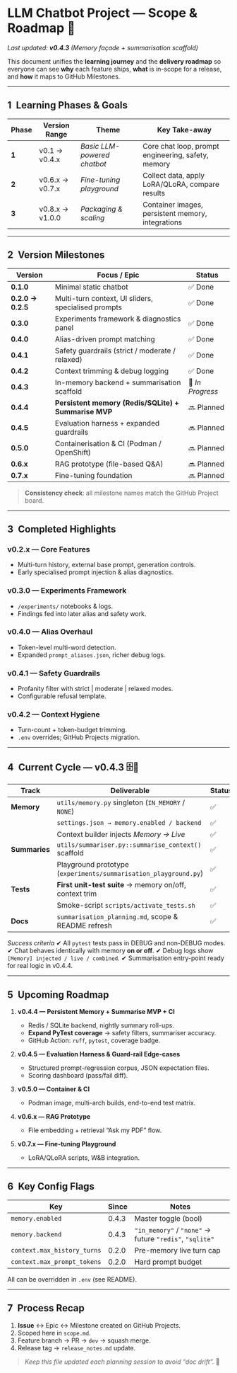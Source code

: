# LLM Chatbot Project — Scope & Roadmap 📑

*Last updated: **v0.4.3** (Memory façade + summarisation scaffold)*

This document unifies the **learning journey** and the **delivery roadmap** so everyone can see **why** each feature ships, **what** is in-scope for a release, and **how** it maps to GitHub Milestones.

---

## 1 Learning Phases & Goals

| Phase | Version Range | Theme | Key Take-away |
|-------|---------------|-------|--------------|
| **1** | v0.1 → v0.4.x | *Basic LLM-powered chatbot* | Core chat loop, prompt engineering, safety, memory |
| **2** | v0.6.x → v0.7.x | *Fine-tuning playground* | Collect data, apply LoRA/QLoRA, compare results |
| **3** | v0.8.x → v1.0.0 | *Packaging & scaling* | Container images, persistent memory, integrations |

---

## 2 Version Milestones

| Version | Focus / Epic | Status |
|---------|--------------|--------|
| **0.1.0** | Minimal static chatbot | ✅ Done |
| **0.2.0 → 0.2.5** | Multi-turn context, UI sliders, specialised prompts | ✅ Done |
| **0.3.0** | Experiments framework & diagnostics panel | ✅ Done |
| **0.4.0** | Alias-driven prompt matching | ✅ Done |
| **0.4.1** | Safety guardrails (strict / moderate / relaxed) | ✅ Done |
| **0.4.2** | Context trimming & debug logging | ✅ Done |
| **0.4.3** | In-memory backend + summarisation scaffold | 🔄 *In Progress* |
| **0.4.4** | **Persistent memory (Redis/SQLite) + Summarise MVP** | 🔜 Planned |
| **0.4.5** | Evaluation harness + expanded guardrails | 🔜 Planned |
| **0.5.0** | Containerisation & CI (Podman / OpenShift) | 🔜 Planned |
| **0.6.x** | RAG prototype (file-based Q&A) | 🔜 Planned |
| **0.7.x** | Fine-tuning foundation | 🔜 Planned |

> **Consistency check**: all milestone names match the GitHub Project board.

---

## 3 Completed Highlights

### v0.2.x — Core Features

* Multi-turn history, external base prompt, generation controls.
* Early specialised prompt injection & alias diagnostics.

### v0.3.0 — Experiments Framework

* `/experiments/` notebooks & logs.
* Findings fed into later alias and safety work.

### v0.4.0 — Alias Overhaul

* Token-level multi-word detection.
* Expanded `prompt_aliases.json`, richer debug logs.

### v0.4.1 — Safety Guardrails

* Profanity filter with strict | moderate | relaxed modes.
* Configurable refusal template.

### v0.4.2 — Context Hygiene

* Turn-count + token-budget trimming.
* `.env` overrides; GitHub Projects migration.

---

## 4 Current Cycle — **v0.4.3**  🗄️📝

| Track | Deliverable | Status |
|-------|-------------|--------|
| **Memory** | `utils/memory.py` singleton (`IN_MEMORY` / `NONE`) | ✅ |
| | `settings.json → memory.enabled / backend` | ✅ |
| | Context builder injects *Memory → Live* | ✅ |
| **Summaries** | `utils/summariser.py::summarise_context()` scaffold | ✅ |
| | Playground prototype (`experiments/summarisation_playground.py`) | ✅ |
| **Tests** | **First unit-test suite** → memory on/off, context trim | ✅ |
| | Smoke-script `scripts/activate_tests.sh` | ✅ |
| **Docs** | `summarisation_planning.md`, scope & README refresh | ✅ |

*Success criteria*
✔ All `pytest` tests pass in DEBUG and non-DEBUG modes.
✔ Chat behaves identically with memory **on or off**.
✔ Debug logs show `[Memory] injected / live / combined`.
✔ Summarisation entry-point ready for real logic in v0.4.4.

---

## 5 Upcoming Roadmap

1. **v0.4.4 — Persistent Memory + Summarise MVP + CI**
   * Redis / SQLite backend, nightly summary roll-ups.
   * **Expand PyTest coverage** → safety filters, summariser accuracy.
   * GitHub Action: `ruff`, `pytest`, coverage badge.

2. **v0.4.5 — Evaluation Harness & Guard-rail Edge-cases**
   * Structured prompt-regression corpus, JSON expectation files.
   * Scoring dashboard (pass/fail diff).

3. **v0.5.0 — Container & CI**
   * Podman image, multi-arch builds, end-to-end test matrix.

4. **v0.6.x — RAG Prototype**
   * File embedding + retrieval “Ask my PDF” flow.

5. **v0.7.x — Fine-tuning Playground**
   * LoRA/QLoRA scripts, W&B integration.

---

## 6 Key Config Flags

| Key | Since | Notes |
|-----|-------|-------|
| `memory.enabled` | 0.4.3 | Master toggle (bool) |
| `memory.backend` | 0.4.3 | `"in_memory"` / `"none"` → future `"redis"`, `"sqlite"` |
| `context.max_history_turns` | 0.2.0 | Pre-memory live turn cap |
| `context.max_prompt_tokens` | 0.2.0 | Hard prompt budget |

All can be overridden in `.env` (see README).

---

## 7 Process Recap

1. **Issue** ↔ Epic ↔ Milestone created on GitHub Projects.
2. Scoped here in `scope.md`.
3. Feature branch → PR → `dev` → squash merge.
4. Release tag → `release_notes.md` update.

> *Keep this file updated each planning session to avoid “doc drift”.* 🚀
